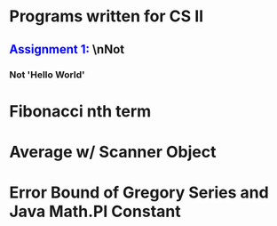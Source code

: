# Programs written for CS II
## <span style="color:blue">Assignment 1:</span> \nNot
### Not 'Hello World'
# Fibonacci nth term
# Average w/ Scanner Object
# Error Bound of Gregory Series and Java Math.PI Constant

